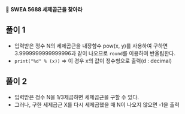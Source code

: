 🔎 **SWEA 5688 세제곱근을 찾아라**

## 풀이 1

- 입력받은 정수 N의 세제곱근을 내장함수 pow(x, y)를 사용하여 구하면 3.9999999999999996과 같이 나오므로 `round`를 이용하여 반올림한다.
- `print("%d" % (x))` => 이 경우 x의 값이 정수형으로 출력(d : decimal)

## 풀이 2

- 입력받은 정수 N을 1/3제곱하면 세제곱근을 구할 수 있다.
- 그러나, 구한 세제곱근 X를 다시 세제곱했을 때 N이 나오지 않으면 -1을 출력
